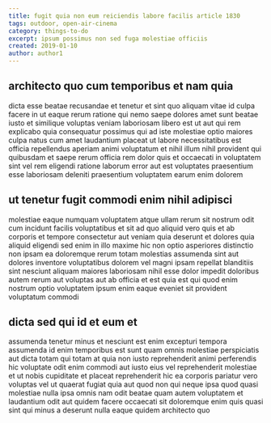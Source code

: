 ```yaml
---
title: fugit quia non eum reiciendis labore facilis article 1830
tags: outdoor, open-air-cinema
category: things-to-do
excerpt: ipsum possimus non sed fuga molestiae officiis
created: 2019-01-10
author: author1
---
```


## architecto quo cum temporibus et nam quia

dicta esse beatae recusandae et tenetur et sint quo aliquam vitae id culpa facere in ut eaque rerum ratione qui nemo saepe dolores amet sunt beatae iusto et similique voluptas veniam laboriosam libero est ut aut qui rem explicabo quia consequatur possimus qui ad iste molestiae optio maiores culpa natus cum amet laudantium placeat ut labore necessitatibus est officia repellendus aperiam animi voluptatum et nihil illum nihil provident qui quibusdam et saepe rerum officia rem dolor quis et occaecati in voluptatem sint vel rem eligendi ratione laborum error aut est voluptates praesentium esse laboriosam deleniti praesentium voluptatem earum enim dolorem

## ut tenetur fugit commodi enim nihil adipisci

molestiae eaque numquam voluptatem atque ullam rerum sit nostrum odit cum incidunt facilis voluptatibus et sit ad quo aliquid vero quis et ab corporis et tempore consectetur aut veniam quia deserunt et dolores quia aliquid eligendi sed enim in illo maxime hic non optio asperiores distinctio non ipsam ea doloremque rerum totam molestias assumenda sint aut dolores inventore voluptatibus dolorem vel magni ipsam repellat blanditiis sint nesciunt aliquam maiores laboriosam nihil esse dolor impedit doloribus autem rerum aut voluptas aut ab officia et est quia est qui quod enim nostrum optio voluptatem ipsum enim eaque eveniet sit provident voluptatum commodi

## dicta sed qui id et eum et

assumenda tenetur minus et nesciunt est enim excepturi tempora assumenda id enim temporibus est sunt quam omnis molestiae perspiciatis aut dicta totam qui totam at quia non iusto reprehenderit animi perferendis hic voluptate odit enim commodi aut iusto eius vel reprehenderit molestiae et ut nobis cupiditate et placeat reprehenderit hic ea corporis pariatur vero voluptas vel ut quaerat fugiat quia aut quod non qui neque ipsa quod quasi molestiae nulla ipsa omnis nam odit beatae quam autem voluptatem et laudantium odit aut quidem facere occaecati sit doloremque enim quis quasi sint qui minus a deserunt nulla eaque quidem architecto quo
